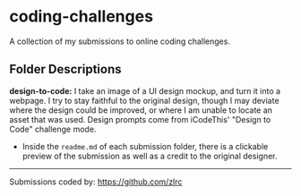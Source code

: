 # coding-challenges
A collection of my submissions to online coding challenges.

## Folder Descriptions
**design-to-code:** I take an image of a UI design mockup, and turn it into a webpage. I try to stay faithful to the original design, though I may deviate where the design could be improved, or where I am unable to locate an asset that was used. Design prompts come from iCodeThis' "Design to Code" challenge mode.
- Inside the `readme.md` of each submission folder, there is a clickable preview of the submission as well as a credit to the original designer.

---

Submissions coded by: https://github.com/zlrc
